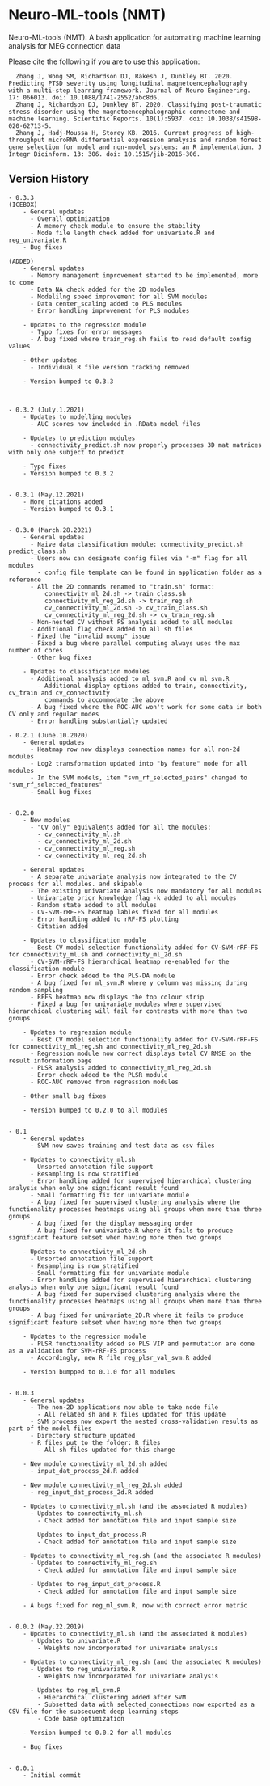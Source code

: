 # Neuro-ML-tools (NMT)

Neuro-ML-tools (NMT): A bash application for automating machine learning analysis for MEG connection data

Please cite the following if you are to use this application:

      Zhang J, Wong SM, Richardson DJ, Rakesh J, Dunkley BT. 2020. Predicting PTSD severity using longitudinal magnetoencephalography with a multi-step learning framework. Journal of Neuro Engineering. 17: 066013. doi: 10.1088/1741-2552/abc8d6.
      Zhang J, Richardson DJ, Dunkley BT. 2020. Classifying post-traumatic stress disorder using the magnetoencephalographic connectome and machine learning. Scientific Reports. 10(1):5937. doi: 10.1038/s41598-020-62713-5.
      Zhang J, Hadj-Moussa H, Storey KB. 2016. Current progress of high-throughput microRNA differential expression analysis and random forest gene selection for model and non-model systems: an R implementation. J Integr Bioinform. 13: 306. doi: 10.1515/jib-2016-306.

## Version History

    - 0.3.3
    (ICEBOX)
        - General updates
          - Overall optimization
          - A memory check module to ensure the stability
          - Node file length check added for univariate.R and reg_univariate.R
        - Bug fixes

    (ADDED)
        - General updates
          - Memory management improvement started to be implemented, more to come
          - Data NA check added for the 2D modules
          - Modelilng speed improvement for all SVM modules
          - Data center_scaling added to PLS modules
          - Error handling improvement for PLS modules

        - Updates to the regression module
          - Typo fixes for error messages
          - A bug fixed where train_reg.sh fails to read default config values

        - Other updates
          - Individual R file version tracking removed

        - Version bumped to 0.3.3



    - 0.3.2 (July.1.2021)
        - Updates to modelling modules
          - AUC scores now included in .RData model files

        - Updates to prediction modules
          - connectivity_predict.sh now properly processes 3D mat matrices with only one subject to predict

        - Typo fixes
        - Version bumped to 0.3.2


    - 0.3.1 (May.12.2021)
        - More citations added
        - Version bumped to 0.3.1

        
    - 0.3.0 (March.28.2021)
        - General updates
          - Naive data classification module: connectivity_predict.sh predict_class.sh
          - Users now can designate config files via "-m" flag for all modules
            - config file template can be found in application folder as a reference
          - All the 2D commands renamed to "train.sh" format:
              connectivity_ml_2d.sh -> train_class.sh
              connectivity_ml_reg_2d.sh -> train_reg.sh
              cv_connectivity_ml_2d.sh -> cv_train_class.sh
              cv_connectivity_ml_reg_2d.sh -> cv_train_reg.sh
          - Non-nested CV without FS analysis added to all modules
          - Additional flag check added to all sh files
          - Fixed the "invalid ncomp" issue
          - Fixed a bug where parallel computing always uses the max number of cores
          - Other bug fixes 
        
        - Updates to classification modules
          - Additional analysis added to ml_svm.R and cv_ml_svm.R
            - Additional display options added to train, connectivity, cv_train and cv_connectivity 
              commands to accommodate the above
          - A bug fixed where the ROC-AUC won't work for some data in both CV only and regular modes
          - Error handling substantially updated            

    - 0.2.1 (June.10.2020)        
        - General updates
          - Heatmap row now displays connection names for all non-2d modules
          - Log2 transformation updated into "by feature" mode for all modules
          - In the SVM models, item "svm_rf_selected_pairs" changed to "svm_rf_selected_features" 
          - Small bug fixes     


    - 0.2.0
        - New modules
          - "CV only" equivalents added for all the modules:
            - cv_connectivity_ml.sh
            - cv_connectivity_ml_2d.sh
            - cv_connectivity_ml_reg.sh
            - cv_connectivity_ml_reg_2d.sh

        - General updates
          - A separate univariate analysis now integrated to the CV process for all modules. and skipable
          - The existing univariate analysis now mandatory for all modules
          - Univariate prior knowledge flag -k added to all modules
          - Random state added to all modules
          - CV-SVM-rRF-FS heatmap lables fixed for all modules
          - Error handling added to rRF-FS plotting
          - Citation added
        
        - Updates to classification module
          - Best CV model selection functionality added for CV-SVM-rRF-FS for connectivity_ml.sh and connectivity_ml_2d.sh
          - CV-SVM-rRF-FS hierarchical heatmap re-enabled for the classification module
          - Error check added to the PLS-DA module
          - A bug fixed for ml_svm.R where y column was missing during random sampling
          - RFFS heatmap now displays the top colour strip
          - Fixed a bug for univariate modules where supervised hierarchical clustering will fail for contrasts with more than two groups

        - Updates to regression module
          - Best CV model selection functionality added for CV-SVM-rRF-FS for connectivity_ml_reg.sh and connectivity_ml_reg_2d.sh
          - Regression module now correct displays total CV RMSE on the result information page
          - PLSR analysis added to connectivity_ml_reg_2d.sh
          - Error check added to the PLSR module
          - ROC-AUC removed from regression modules
        
        - Other small bug fixes
        
        - Version bumped to 0.2.0 to all modules


    - 0.1
        - General updates
          - SVM now saves training and test data as csv files

        - Updates to connectivity_ml.sh
          - Unsorted annotation file support
          - Resampling is now stratified
          - Error handling added for supervised hierarchical clustering analysis when only one significant result found
          - Small formatting fix for univariate module
          - A bug fixed for supervised clustering analysis where the functionality processes heatmaps using all groups when more than three groups
          - A bug fixed for the display messaging order
          - A bug fixed for univariate.R where it fails to produce significant feature subset when having more then two groups
        
        - Updates to connectivity_ml_2d.sh
          - Unsorted annotation file support
          - Resampling is now stratified
          - Small formatting fix for univariate module
          - Error handling added for supervised hierarchical clustering analysis when only one significant result found
          - A bug fixed for supervised clustering analysis where the functionality processes heatmaps using all groups when more than three groups
          - A bug fixed for univariate_2D.R where it fails to produce significant feature subset when having more then two groups
        
        - Updates to the regression module
          - PLSR functionality added so PLS VIP and permutation are done as a validation for SVM-rRF-FS process
          - Accordingly, new R file reg_plsr_val_svm.R added

        - Version bumpped to 0.1.0 for all modules


    - 0.0.3
        - General updates
          - The non-2D applications now able to take node file
            - All related sh and R files updated for this update
          - SVM process now export the nested cross-validation results as part of the model files
          - Directory structure updated
          - R files put to the folder: R_files
            - All sh files updated for this change

        - New module connectivity_ml_2d.sh added
          - input_dat_process_2d.R added

        - New module connectivity_ml_reg_2d.sh added
          - reg_input_dat_process_2d.R added

        - Updates to connectivity_ml.sh (and the associated R modules)
          - Updates to connectivity_ml.sh
            - Check added for annotation file and input sample size

          - Updates to input_dat_process.R
            - Check added for annotation file and input sample size

        - Updates to connectivity_ml_reg.sh (and the associated R modules)
          - Updates to connectivity_ml_reg.sh
            - Check added for annotation file and input sample size

          - Updates to reg_input_dat_process.R
            - Check added for annotation file and input sample size

        - A bugs fixed for reg_ml_svm.R, now with correct error metric


    - 0.0.2 (May.22.2019)
        - Updates to connectivity_ml.sh (and the associated R modules)
          - Updates to univariate.R
            - Weights now incorporated for univariate analysis

        - Updates to connectivity_ml_reg.sh (and the associated R modules)
          - Updates to reg_univariate.R
            - Weights now incorporated for univariate analysis

          - Updates to reg_ml_svm.R
            - Hierarchical clustering added after SVM
            - Subsetted data with selected connections now exported as a CSV file for the subsequent deep learning steps
            - Code base optimization

        - Version bumped to 0.0.2 for all modules

        - Bug fixes


    - 0.0.1
        - Initial commit

